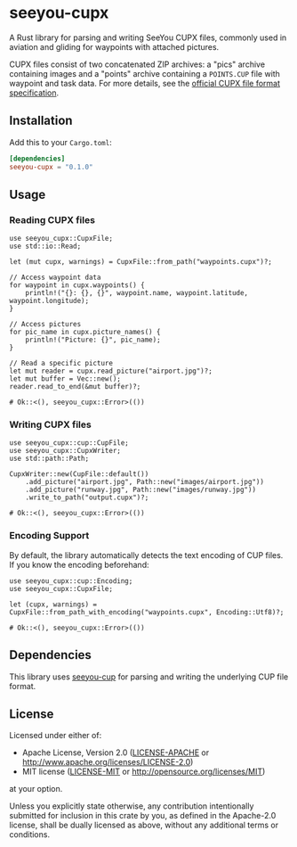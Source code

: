 # seeyou-cupx

A Rust library for parsing and writing SeeYou CUPX files, commonly used in aviation and gliding for waypoints with attached pictures. 

CUPX files consist of two concatenated ZIP archives: a "pics" archive containing images and a "points" archive containing a `POINTS.CUP` file with waypoint and task data. For more details, see the [official CUPX file format specification](https://downloads.naviter.com/docs/SeeYou_CUPX_file_format.pdf).

## Installation

Add this to your `Cargo.toml`:

```toml
[dependencies]
seeyou-cupx = "0.1.0"
```

## Usage

### Reading CUPX files

```rust,no_run
use seeyou_cupx::CupxFile;
use std::io::Read;

let (mut cupx, warnings) = CupxFile::from_path("waypoints.cupx")?;

// Access waypoint data
for waypoint in cupx.waypoints() {
    println!("{}: {}, {}", waypoint.name, waypoint.latitude, waypoint.longitude);
}

// Access pictures
for pic_name in cupx.picture_names() {
    println!("Picture: {}", pic_name);
}

// Read a specific picture
let mut reader = cupx.read_picture("airport.jpg")?;
let mut buffer = Vec::new();
reader.read_to_end(&mut buffer)?;

# Ok::<(), seeyou_cupx::Error>(())
```

### Writing CUPX files

```rust,no_run
use seeyou_cupx::cup::CupFile;
use seeyou_cupx::CupxWriter;
use std::path::Path;

CupxWriter::new(CupFile::default())
    .add_picture("airport.jpg", Path::new("images/airport.jpg"))
    .add_picture("runway.jpg", Path::new("images/runway.jpg"))
    .write_to_path("output.cupx")?;

# Ok::<(), seeyou_cupx::Error>(())
```

### Encoding Support

By default, the library automatically detects the text encoding of CUP files. If you know the encoding beforehand:

```rust,no_run
use seeyou_cupx::cup::Encoding;
use seeyou_cupx::CupxFile;

let (cupx, warnings) = CupxFile::from_path_with_encoding("waypoints.cupx", Encoding::Utf8)?;

# Ok::<(), seeyou_cupx::Error>(())
```

## Dependencies

This library uses [seeyou-cup](https://github.com/Turbo87/seeyou-cup-rs) for parsing and writing the underlying CUP file format.

## License

Licensed under either of:

- Apache License, Version 2.0 ([LICENSE-APACHE](LICENSE-APACHE) or <http://www.apache.org/licenses/LICENSE-2.0>)
- MIT license ([LICENSE-MIT](LICENSE-MIT) or <http://opensource.org/licenses/MIT>)

at your option.

Unless you explicitly state otherwise, any contribution intentionally submitted
for inclusion in this crate by you, as defined in the Apache-2.0 license, shall
be dually licensed as above, without any additional terms or conditions.
